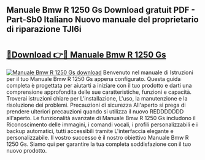 ## Manuale Bmw R 1250 Gs Download gratuit PDF - Part-Sb0 Italiano Nuovo manuale del proprietario di riparazione TJI6i

# <h2><a href="http://dfbkviw.blite.top/?on=Manuale+Bmw+R+1250+Gs">🔗Download 👉🔴 Manuale Bmw R 1250 Gs</a></h2>

[![Manuale Bmw R 1250 Gs download](https://i.imgur.com/lujVjoI.png)](http://dfbkviw.blite.top/?on=Manuale+Bmw+R+1250+Gs)
Benvenuto nel manuale di Istruzioni per il tuo Manuale Bmw R 1250 Gs appena configurato. Questa guida completa è progettata per aiutarti a iniziare con il tuo prodotto e darti una comprensione approfondita delle sue caratteristiche, funzioni e capacità. Troverai istruzioni chiare per L'installazione, L'uso, la manutenzione e la risoluzione dei problemi. Precauzioni di sicurezza All'aperto si prega di prendere ulteriori precauzioni quando si utilizza il nuovo REDDDDDDD all'aperto. Le funzionalità avanzate di Manuale Bmw R 1250 Gs includono il Riconoscimento delle immagini, i comandi vocali, i profili personalizzabili e i backup automatici, tutti accessibili tramite L'interfaccia elegante e personalizzabile. Il vostro successo è il nostro obiettivo Manuale Bmw R 1250 Gs. Siamo qui per garantire la tua completa soddisfazione con il tuo nuovo prodotto.
